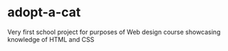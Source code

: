# adopt-a-cat
Very first school project for purposes of Web design course showcasing knowledge of HTML and CSS
